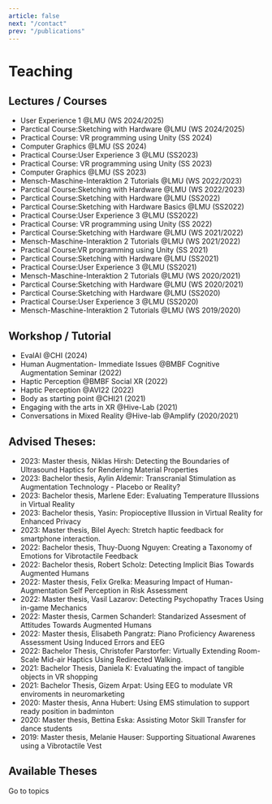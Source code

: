 ```yaml
---
article: false
next: "/contact"
prev: "/publications"
---
```

# Teaching


## Lectures / Courses

- <Badge type="tip" text="UX1" vertical="middle" /> <Badge type="warning" text="WS" vertical="middle" /> User Experience 1 @LMU (WS 2024/2025) 
- <Badge type="tip" text="SWH" vertical="middle" /> <Badge type="warning" text="WS" vertical="middle" /> Parctical Course:Sketching with Hardware @LMU (WS 2024/2025) 
- <Badge type="tip" text="PVRU" vertical="middle" /> <Badge type="warning" text="SS" vertical="middle" /> Practical Course: VR programming using Unity (SS 2024) 
- <Badge type="tip" text="CG1" vertical="middle" /> <Badge type="warning" text="SS" vertical="middle" /> Computer Graphics @LMU (SS 2024) 
- <Badge type="tip" text="UX3" vertical="middle" /> <Badge type="warning" text="SS" vertical="middle" /> Practical Course:User Experience 3 @LMU (SS2023)  
- <Badge type="tip" text="PVRU" vertical="middle" /> <Badge type="warning" text="SS" vertical="middle" /> Practical Course: VR programming using Unity (SS 2023) 
- <Badge type="tip" text="CG1" vertical="middle" /> <Badge type="warning" text="SS" vertical="middle" /> Computer Graphics @LMU (SS 2023) 
- <Badge type="tip" text="MMI2" vertical="middle" /> <Badge type="warning" text="WS" vertical="middle" /> Mensch-Maschine-Interaktion 2 Tutorials @LMU (WS 2022/2023)  
- <Badge type="tip" text="SWH" vertical="middle" /> <Badge type="warning" text="WS" vertical="middle" /> Parctical Course:Sketching with Hardware @LMU (WS 2022/2023) 
- <Badge type="tip" text="SWH" vertical="middle" /> <Badge type="warning" text="SS" vertical="middle" /> Parctical Course:Sketching with Hardware @LMU (SS2022) 
- <Badge type="tip" text="SWH" vertical="middle" /> <Badge type="warning" text="SS" vertical="middle" /> Parctical Course:Sketching with Hardware Basics @LMU (SS2022) 
- <Badge type="tip" text="UX3" vertical="middle" /> <Badge type="warning" text="SS" vertical="middle" /> Practical Course:User Experience 3 @LMU (SS2022)  
- <Badge type="tip" text="PVRU" vertical="middle" /> <Badge type="warning" text="SS" vertical="middle" /> Practical Course: VR programming using Unity (SS 2022) 
- <Badge type="tip" text="SWH" vertical="middle" /> <Badge type="warning" text="WS" vertical="middle" /> Parctical Course:Sketching with Hardware @LMU (WS 2021/2022)
- <Badge type="tip" text="MMI2" vertical="middle" /> <Badge type="warning" text="WS" vertical="middle" /> Mensch-Maschine-Interaktion 2 Tutorials @LMU (WS 2021/2022)  
- <Badge type="tip" text="PVRU" vertical="middle" /> <Badge type="warning" text="SS" vertical="middle" /> Practical Course:VR programming using Unity (SS 2021)  
- <Badge type="tip" text="SWH" vertical="middle" /> <Badge type="warning" text="SS" vertical="middle" /> Parctical Course:Sketching with Hardware @LMU (SS2021)  
- <Badge type="tip" text="UX3" vertical="middle" /> <Badge type="warning" text="SS" vertical="middle" /> Practical Course:User Experience 3 @LMU (SS2021)  
- <Badge type="tip" text="MMI2" vertical="middle" /> <Badge type="warning" text="WS" vertical="middle" /> Mensch-Maschine-Interaktion 2 Tutorials @LMU (WS 2020/2021)  
- <Badge type="tip" text="SWH" vertical="middle" /> <Badge type="warning" text="WS" vertical="middle" /> Parctical Course:Sketching with Hardware @LMU (WS 2020/2021)  
- <Badge type="tip" text="SWH" vertical="middle" /> <Badge type="warning" text="SS" vertical="middle" /> Parctical Course:Sketching with Hardware @LMU (SS2020)  
- <Badge type="tip" text="SWH" vertical="middle" /> <Badge type="warning" text="SS" vertical="middle" /> Practical Course:User Experience 3 @LMU (SS2020)  
- <Badge type="tip" text="MMI2" vertical="middle" /> <Badge type="warning" text="WS" vertical="middle" /> Mensch-Maschine-Interaktion 2 Tutorials @LMU (WS 2019/2020)  


## Workshop / Tutorial

- <Badge type="tip" text="CHI" vertical="middle" />EvalAI @CHI (2024)
- <Badge type="tip" text="Dagstuhl" vertical="middle" />Human Augmentation- Immediate Issues @BMBF Cognitive Augmentation Seminar (2022)
- <Badge type="tip" text="BMBF" vertical="middle" /> Haptic Perception @BMBF Social XR (2022)
- <Badge type="tip" text="AVI" vertical="middle" /> Haptic Perception @AVI22 (2022)
- <Badge type="tip" text="CHI" vertical="middle" /> Body as starting point @CHI21 (2021)
- <Badge type="tip" text="HIVE" vertical="middle" /> Engaging with the arts in XR @Hive-Lab (2021)
- <Badge type="tip" text="HIVE" vertical="middle" /> Conversations in Mixed Reality @Hive-lab @Amplify (2020/2021)

## Advised Theses:



- <Badge type="tip" text="MT" vertical="middle" /> <Badge type="warning" text="Running" vertical="middle" /> 2023: Master thesis, Niklas Hirsh: Detecting the Boundaries of Ultrasound Haptics for Rendering Material Properties
- <Badge type="tip" text="BT" vertical="middle" /> <Badge type="warning" text="Running" vertical="middle" /> 2023: Bachelor thesis, Aylin Aldemir: Transcranial Stimulation as Augmentation Technology - Placebo or Reality?
- <Badge type="tip" text="BT" vertical="middle" /> <Badge type="warning" text="Running" vertical="middle" /> 2023: Bachelor thesis, Marlene Eder: Evaluating Temperature Illussions in Virtual Reality
- <Badge type="tip" text="BT" vertical="middle" /> <Badge type="warning" text="Running" vertical="middle" /> 2023: Bachelor thesis, Yasin: Propioceptive Illussion in Virtual Reality for Enhanced Privacy
- <Badge type="tip" text="MT" vertical="middle" /> <Badge type="warning" text="Running" vertical="middle" /> 2023: Master thesis, Bilel Ayech: Stretch haptic feedback for smartphone interaction.
- <Badge type="tip" text="BT" vertical="middle" /> <Badge type="info" text="Finished" vertical="middle" /> 2022: Bachelor thesis, Thuy-Duong Nguyen: Creating a Taxonomy of Emotions for Vibrotactile Feedback
- <Badge type="tip" text="BT" vertical="middle" /> <Badge type="info" text="Finished" vertical="middle" /> 2022: Bachelor thesis, Robert Scholz: Detecting Implicit Bias Towards Augmented Humans
- <Badge type="tip" text="MT" vertical="middle" /> <Badge type="info" text="Finished" vertical="middle" /> 2022: Master thesis, Felix Grelka: Measuring Impact of Human-Augmentation Self Perception in Risk Assessment
- <Badge type="tip" text="MT" vertical="middle" /> <Badge type="info" text="Finished" vertical="middle" /> 2022: Master thesis, Vasil Lazarov: Detecting Psychopathy Traces Using in-game Mechanics
- <Badge type="tip" text="MT" vertical="middle" /> <Badge type="info" text="Running" vertical="middle" /> 2022: Master thesis, Carmen Schanderl: Standarized Assesment of Attitudes Towards Augmented Humans
- <Badge type="tip" text="MT" vertical="middle" /> <Badge type="info" text="Finished" vertical="middle" /> 2022: Master thesis, Elisabeth Pangratz: Piano Proficiency Awareness Assessment Using Induced Errors and EEG
- <Badge type="tip" text="BT" vertical="middle" /> <Badge type="info" text="Finished" vertical="middle" /> 2022: Bachelor Thesis, Christofer Parstorfer: Virtually Extending Room-Scale Mid-air Haptics Using Redirected Walking.
- <Badge type="tip" text="BT" vertical="middle" /> <Badge type="info" text="Finished" vertical="middle" /> 2021: Bachelor Thesis, Daniela K: Evaluating the impact of tangible objects in VR shopping
- <Badge type="tip" text="BT" vertical="middle" /> <Badge type="info" text="Finished" vertical="middle" /> 2021: Bachelor Thesis, Gizem Arpat: Using EEG to modulate VR enviroments in neuromarketing
- <Badge type="tip" text="MT" vertical="middle" /> <Badge type="info" text="Finished" vertical="middle" /> 2020: Master thesis, Anna Hubert: Using EMS stimulation to support ready position in badminton
- <Badge type="tip" text="MT" vertical="middle" /> <Badge type="info" text="Finished" vertical="middle" /> 2020: Master thesis, Bettina Eska: Assisting Motor Skill Transfer for dance students
- <Badge type="tip" text="MT" vertical="middle" /> <Badge type="info" text="Finished" vertical="middle" /> 2019: Master thesis, Melanie Hauser: Supporting Situational Awarenes using a Vibrotactile Vest

## Available Theses

<n-button strong secondary tag="a" href="/theses" type="primary">Go to topics</n-button>

<script>

import {
  NButton,
} from "naive-ui";

export default {
  components: {
    NButton,
  },
};
</script>
